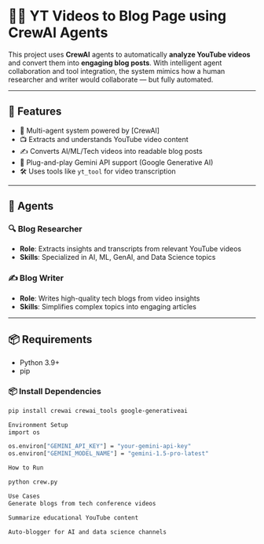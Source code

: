 # 🎥🧠 YT Videos to Blog Page using CrewAI Agents

This project uses **CrewAI** agents to automatically **analyze YouTube videos** and convert them into **engaging blog posts**. With intelligent agent collaboration and tool integration, the system mimics how a human researcher and writer would collaborate — but fully automated.

---

## 🚀 Features

- 🤖 Multi-agent system powered by [CrewAI]
- 📺 Extracts and understands YouTube video content
- ✍️ Converts AI/ML/Tech videos into readable blog posts
- 🔌 Plug-and-play Gemini API support (Google Generative AI)
- 🛠️ Uses tools like `yt_tool` for video transcription

---

## 🧠 Agents

### 🔍 Blog Researcher
- **Role**: Extracts insights and transcripts from relevant YouTube videos
- **Skills**: Specialized in AI, ML, GenAI, and Data Science topics

### ✍️ Blog Writer
- **Role**: Writes high-quality tech blogs from video insights
- **Skills**: Simplifies complex topics into engaging articles

---

## 📦 Requirements

- Python 3.9+
- pip

### 📦 Install Dependencies

```bash
pip install crewai crewai_tools google-generativeai

Environment Setup
import os

os.environ["GEMINI_API_KEY"] = "your-gemini-api-key"
os.environ["GEMINI_MODEL_NAME"] = "gemini-1.5-pro-latest"

How to Run

python crew.py

Use Cases
Generate blogs from tech conference videos

Summarize educational YouTube content

Auto-blogger for AI and data science channels



